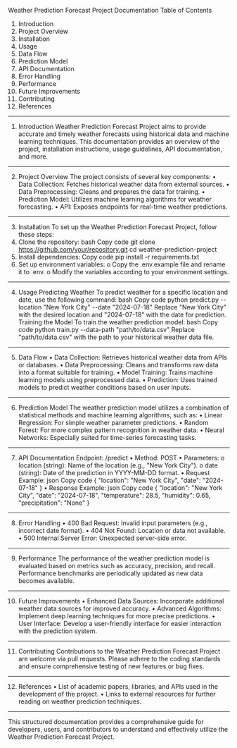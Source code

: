 Weather Prediction Forecast Project Documentation
Table of Contents
1.	Introduction
2.	Project Overview
3.	Installation
4.	Usage
5.	Data Flow
6.	Prediction Model
7.	API Documentation
8.	Error Handling
9.	Performance
10.	Future Improvements
11.	Contributing
12.	References
________________________________________
1. Introduction
Weather Prediction Forecast Project aims to provide accurate and timely weather forecasts using historical data and machine learning techniques. This documentation provides an overview of the project, installation instructions, usage guidelines, API documentation, and more.
________________________________________
2. Project Overview
The project consists of several key components:
•	Data Collection: Fetches historical weather data from external sources.
•	Data Preprocessing: Cleans and prepares the data for training.
•	Prediction Model: Utilizes machine learning algorithms for weather forecasting.
•	API: Exposes endpoints for real-time weather predictions.
________________________________________
3. Installation
To set up the Weather Prediction Forecast Project, follow these steps:
1.	Clone the repository:
bash
Copy code
git clone https://github.com/your/repository.git
cd weather-prediction-project
2.	Install dependencies:
Copy code
pip install -r requirements.txt
3.	Set up environment variables:
o	Copy the .env.example file and rename it to .env.
o	Modify the variables according to your environment settings.
________________________________________
4. Usage
Predicting Weather
To predict weather for a specific location and date, use the following command:
bash
Copy code
python predict.py --location "New York City" --date "2024-07-18"
Replace "New York City" with the desired location and "2024-07-18" with the date for prediction.
Training the Model
To train the weather prediction model:
bash
Copy code
python train.py --data-path "path/to/data.csv"
Replace "path/to/data.csv" with the path to your historical weather data file.
________________________________________
5. Data Flow
•	Data Collection: Retrieves historical weather data from APIs or databases.
•	Data Preprocessing: Cleans and transforms raw data into a format suitable for training.
•	Model Training: Trains machine learning models using preprocessed data.
•	Prediction: Uses trained models to predict weather conditions based on user inputs.
________________________________________
6. Prediction Model
The weather prediction model utilizes a combination of statistical methods and machine learning algorithms, such as:
•	Linear Regression: For simple weather parameter predictions.
•	Random Forest: For more complex pattern recognition in weather data.
•	Neural Networks: Especially suited for time-series forecasting tasks.
________________________________________
7. API Documentation
Endpoint: /predict
•	Method: POST
•	Parameters:
o	location (string): Name of the location (e.g., "New York City").
o	date (string): Date of the prediction in YYYY-MM-DD format.
•	Request Example:
json
Copy code
{
  "location": "New York City",
  "date": "2024-07-18"
}
•	Response Example:
json
Copy code
{
  "location": "New York City",
  "date": "2024-07-18",
  "temperature": 28.5,
  "humidity": 0.65,
  "precipitation": "None"
}
________________________________________
8. Error Handling
•	400 Bad Request: Invalid input parameters (e.g., incorrect date format).
•	404 Not Found: Location or data not available.
•	500 Internal Server Error: Unexpected server-side error.
________________________________________
9. Performance
The performance of the weather prediction model is evaluated based on metrics such as accuracy, precision, and recall. Performance benchmarks are periodically updated as new data becomes available.
________________________________________
10. Future Improvements
•	Enhanced Data Sources: Incorporate additional weather data sources for improved accuracy.
•	Advanced Algorithms: Implement deep learning techniques for more precise predictions.
•	User Interface: Develop a user-friendly interface for easier interaction with the prediction system.
________________________________________
11. Contributing
Contributions to the Weather Prediction Forecast Project are welcome via pull requests. Please adhere to the coding standards and ensure comprehensive testing of new features or bug fixes.
________________________________________
12. References
•	List of academic papers, libraries, and APIs used in the development of the project.
•	Links to external resources for further reading on weather prediction techniques.
________________________________________
This structured documentation provides a comprehensive guide for developers, users, and contributors to understand and effectively utilize the Weather Prediction Forecast Project.


